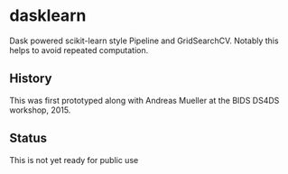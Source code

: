 dasklearn
=========

Dask powered scikit-learn style Pipeline and GridSearchCV.  Notably this helps
to avoid repeated computation.


History
-------

This was first prototyped along with Andreas Mueller at the BIDS DS4DS
workshop, 2015.


Status
------

This is not yet ready for public use
